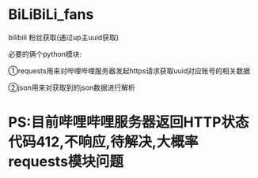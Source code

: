 # BiLiBiLi_fans
bilibili 粉丝获取(通过up主uuid获取)

必要的俩个python模块:

①requests用来对哔哩哔哩服务器发起https请求获取uuid对应账号的相关数据

②json用来对获取到的json数据进行解析

# PS:目前哔哩哔哩服务器返回HTTP状态代码412,不响应,待解决,大概率requests模块问题
